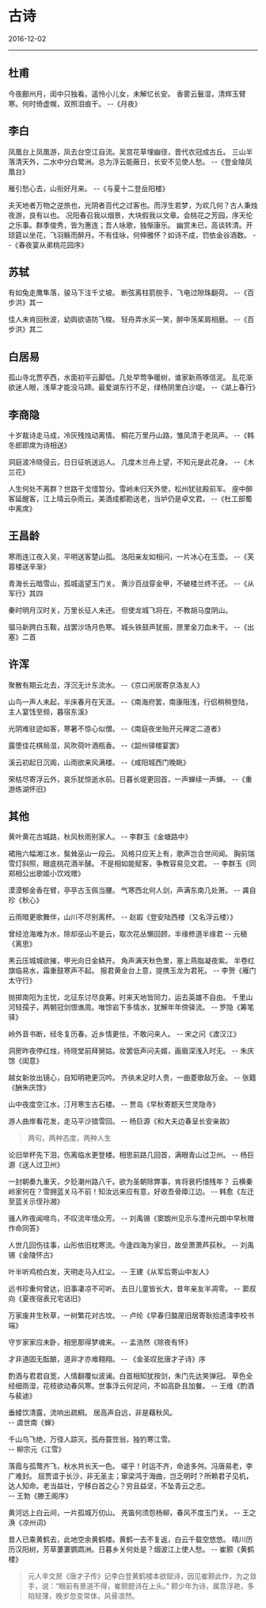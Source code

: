 # 古诗
2016-12-02

---


## 杜甫
今夜鄜州月，闺中只独看。遥怜小儿女，未解忆长安。
香雾云鬟湿，清辉玉臂寒。何时倚虚幌，双照泪痕干。
    --《月夜》


## 李白
凤凰台上凤凰游，凤去台空江自流。吴宫花草埋幽径，晋代衣冠成古丘。
三山半落清天外，二水中分白鹭洲。总为浮云能蔽日，长安不见使人愁。
    --《登金陵凤凰台》

雁引愁心去，山衔好月来。
    --《与夏十二登岳阳楼》

夫天地者万物之逆旅也，光阴者百代之过客也。而浮生若梦，为欢几何？古人秉烛夜游，良有以也。
况阳春召我以烟景，大块假我以文章。会桃花之芳园，序天伦之乐事。群季俊秀，皆为惠连；吾人咏歌，独惭康乐。
幽赏未已，高谈转清。开琼筵以坐花，飞羽觞而醉月。不有佳咏，何伸雅怀？如诗不成，罚依金谷酒数。
    --《春夜宴从弟桃花园序》


## 苏轼
有如兔走鹰隼落，骏马下注千丈坡。
断弦离柱箭脱手，飞电过隙珠翻荷。
    --《百步洪》其一

佳人未肯回秋波，幼舆欲语防飞梭。
轻舟弄水买一笑，醉中荡桨肩相磨。
    --《百步洪》其二


## 白居易
孤山寺北贾亭西，水面初平云脚低。几处早莺争暖树，谁家新燕啄信泥。
乱花渐欲迷人眼，浅草才能没马蹄。最爱湖东行不足，绿杨阴里白沙堤。
    --《湖上春行》


## 李商隐
十岁裁诗走马成，冷灰残烛动离情。
桐花万里丹山路，雏凤清于老凤声。
    --《韩冬郎即席为诗相送》

洞庭波冷晓侵云，日日征帆送远人。
几度木兰舟上望，不知元是此花身。
    --《木兰花》

人生何处不离群？世路干戈惜暂分。雪岭未归天外使，松州犹驻殿前军。
座中醉客延醒客，江上晴云杂雨云。美酒成都勘送老，当垆仍是卓文君。
    --《杜工部蜀中离席》


## 王昌龄
寒雨连江夜入吴，平明送客楚山孤。
洛阳亲友如相问，一片冰心在玉壶。
    --《芙蓉楼送辛渐》

青海长云暗雪山，孤城遥望玉门关。
黄沙百战穿金甲，不破楼兰终不还。
    --《从军行》其四

秦时明月汉时关，万里长征人未还。
但使龙城飞将在，不教胡马度阴山。

骝马新跨白玉鞍，战罢沙场月色寒。
城头铁鼓声犹振，匣里金刀血未干。
    --《出塞》二首


## 许浑
聚散有期云北去，浮沉无计东流水。
    --《京口闲居寄京洛友人》

山鸟一声人未起，半床春月在天涯。
    --《南海府罢，南康阻浅，行侣稍稍登陆，主人宴饯至频，暮宿东溪》

光阴难驻迹如客，寒暑不惊心似僧。
    --《南庭夜坐贻开元禅定二道者》

露堕佳花棋局湿，风吹荷叶酒瓶香。
    --《韶州驿楼宴罢》

溪云初起日沉阁，山雨欲来风满楼。
    --《咸阳城西门晚眺》

荣枯尽寄浮云外，哀乐犹惊逝水前。日暮长堤更回首，一声蝉续一声蝉。
    --《重游练湖怀旧》


## 其他
黄叶黄花古城路，秋风秋雨别家人。
    -- 李群玉《金塘路中》

裙拖六幅湘江水，鬓耸巫山一段云。
风格只应天上有，歌声岂合世间闻。
胸前瑞雪灯斜照，眼底桃花酒半醺。
不是相如能赋客，争教容易见文君。
    -- 李群玉《同郑相公出歌姬小饮戏赠》

漠漠郁金香在臂，亭亭古玉佩当腰。
气寒西北何人剑，声满东南几处箫。
    -- 龚自珍《秋心》

云雨暗更歌舞伴，山川不尽别离杯。
    -- 赵嘏《登安陆西楼（又名浮云楼）》

曾经沧海难为水，除却巫山不是云，取次花丛懒回顾，半缘修道半缘君
    -- 元稹《离思》

黑云压城城欲摧，甲光向日金鳞开。
角声满天秋色里，塞上燕脂凝夜紫。
半卷红旗临易水，霜重鼓寒声不起。
报君黄金台上意，提携玉龙为君死。
    -- 李贺《雁门太守行》

抛掷南阳为主忧，北征东讨尽良筹。时来天地皆同力，运去英雄不自由。
千里山河轻孺子，两朝冠剑恨谯周。唯馀岩下多情水，犹解年年傍驿流。
    -- 罗隐《筹笔驿》

岭外音书断，经冬复历春。近乡情更怯，不敢问来人。
    -- 宋之问《渡汉江》

洞房昨夜停红烛，待晓堂前拜舅姑。妆罢低声问夫婿，画眉深浅入时无。
    -- 朱庆馀《闺意》

越女新妆出镜心，自知明艳更沉吟。 齐纨未足时人贵，一曲菱歌敌万金。
    -- 张籍《酬朱庆馀》

山中夜度空江水，汀月寒生古石楼。
    -- 贾岛《早秋寄题天竺灵隐寺》

游人曲岸看花发，走马平沙猎雪回。
    -- 杨巨源《和大夫边春呈长安亲故》
> 两句，两种态度，两种人生

论旧举杯先下泪，伤离临水更登楼。相思前路几回首，满眼青山过卫州。
    -- 杨巨源《送人过卫州》

一封朝奏九重天，夕贬潮州路八千。欲为圣朝除弊事，肯将衰朽惜残年？
云横秦岭家何在？雪拥蓝关马不前！知汝远来应有意，好收吾骨瘴江边。
    -- 韩愈《左迁至蓝关示侄孙湘》

骚人昨夜闻啼鸟，不叹流年惜众芳。
    -- 刘禹锡《窦朗州见示与澧州元朗中早秋赠作命同答》

人世几回伤往事，山形依旧枕寒流。今逢四海为家日，故垒萧萧芦荻秋。
    -- 刘禹锡《金陵怀古》

叶半听鸡梳白发，天明走马入红尘。
    -- 王建《从军后寄山中友人》

远书珍重何曾达，旧事凄凉不可听。
去日儿童皆长大，昔年亲友半凋零。
    -- 窦叔向《夏夜宿表兄宅话旧》

万家废井生秋草，一树繁花对古坟。
    -- 卢纶《早春归盩厔旧居寄耿拾遗湋李校书端》

守岁家家应未卧，相思那得梦魂来。
    -- 孟浩然《除夜有怀》

才非道固无酝酿，道非才亦难翱翔。
    -- 《金圣叹批唐才子诗》序

酌酒与君君自宽，人情翻覆似波澜。白首相知犹按剑，朱门先达笑弹冠。
草色全经细雨湿，花枝欲动春风寒。世事浮云何足问，不如高卧且加餐。
    -- 王维《酌酒与裴迪》

垂緌饮清露，流响出疏桐。
居高声自远，非是藉秋风。  
    -- 虞世南《蝉》

千山鸟飞绝，万径人踪灭。孤舟蓑笠翁，独钓寒江雪。  
    -- 柳宗元《江雪》

落霞与孤鹜齐飞，秋水共长天一色。
嗟乎！时运不齐，命途多舛。冯唐易老，李广难封。
屈贾谊于长沙，非无圣主；窜梁鸿于海曲，岂乏明时？所赖君子见机，达人知命。老当益壮，宁移白首之心？穷且益坚，不坠青云之志。   
    -- 王勃《滕王阁序》

黄河远上白云间，一片孤城万仞山。
羌笛何须怨杨柳，春风不度玉门关。
    -- 王之涣《凉州词》

昔人已乘黄鹤去，此地空余黄鹤楼。黄鹤一去不复返，白云千载空悠悠。
晴川历历汉阳树，芳草萋萋鹦鹉洲。日暮乡关何处是？烟波江上使人愁。
    -- 崔颢《黄鹤楼》
> 元人辛文房《唐才子传》记李白登黄鹤楼本欲赋诗，因见崔颢此作，为之敛手，说：“眼前有景道不得，崔颢题诗在上头。”
> 颢少年为诗，属意浮艳，多陷轻薄，晚岁忽变常体，风骨凛然。
